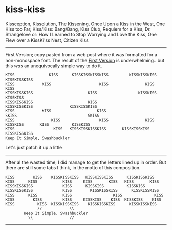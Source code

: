 # kiss-kiss
Kissception, Kissolution, The Kissening, Once Upon a Kiss in the West, One Kiss too Far, Kiss/Kiss: Bang/Bang, Kiss Club, Requiem for a Kiss, Dr. Strangelove or: How I Learned to Stop Worrying and Love the Kiss, One Flew over a KissKi'ss Nest, Citizen Kiss

____________________________________________________________________________________________________________________________
First Version; copy pasted from a web post where it was formatted for a non-monospace font.
The result of the [ First Version](https://github.com/hnsz/kiss-kiss/blob/6cebfeefddfd92a3a1384d66239978c6750499bd/kiss.txt/) 
is underwhelming.. but this _was_ an unequivocally simple way to do it. 
~~~text
KISS               KISS      KISSKISSKISSKISS         KISSKISSKISS             KISSKISSKISS
KISS            KISS                     KISS                KISS                               KISS
KISSKISSKISS                        KISS                  KISSKISS                      KISSKISS
KISSKISSKISS                        KISS                       KISSKISSKISS                KISSKISSKISS
KISS            KISS                    KISS                                       SKISS                               SKISS
KISS                KISS                 KISS                KISS       KISSKISS       KISS          KISSKISS
KISS                 KISS   KISSKISSKISSKISS       KISSKISSKISS                 KISSKISSKISS
Keep It Simple, Swashbuckler
~~~

Let's just patch it up a little


____________________________________________________________________________________________________________________________
After al the wasted time, I did manage to get the letters lined up in order. But there are still some 
tabs I think,  in the motto of this composition. 


~~~text
KISS        KISS    KISSKISSKISS   KISSKISSKISS      KISSKISSKISS    
KISS      KISS           KISS     KISS       KISS   KISS       KISS
KISSKISSKISS             KISS      KISSKISS          KISSKISS        
KISSKISSKISS             KISS        KISSKISSKISS      KISSKISSKISS  
KISS      KISS           KISS                  KISS              KISS 
KISS        KISS         KISS     KISSKISS    KISS  KISSKISS    KISS 
KISS          KISS  KISSKISSKISS    KISSKISSKISS      KISSKISSKISS 
        	  //	  	 	\\
		Keep It Simple, Swashbuckler
		  \\		        //
~~~

_______________________________________________________________________________________________________________________________

